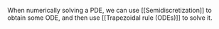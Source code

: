 When numerically solving a PDE, 
we can use [[Semidiscretization]] to obtain some ODE, 
and then use [[Trapezoidal rule (ODEs)]] to solve it.